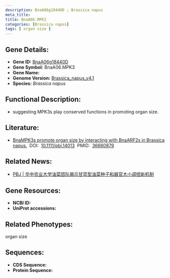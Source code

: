 ```yaml
---
description: BnaA06g18440D ; Brassica napus
meta_title:
title: BnaA06.MPK3
categories: [Brassica napus]
tags: [ organ size ]
---
```


## Gene Details:
- **Gene ID:**	[BnaA06g18440D]()
- **Gene Symbol:** BnaA06.MPK3
- **Gene Name:** 
- **Genome Version:** [Brassica_napus_v4.1]()
- **Species:** *Brassica napus*

## Functional Description:
   - suggesting MPK3s play conserved functions in promoting organ size.

## Literature:
   - [BnaMPK3s promote organ size by interacting with BnaARF2s in Brassica napus.]( https://onlinelibrary.wiley.com/doi/10.1111/pbi.14013)&nbsp;&nbsp;DOI:&nbsp;&nbsp;[10.1111/pbi.14013](https://onlinelibrary.wiley.com/doi/10.1111/pbi.14013)&nbsp;&nbsp;PMID:&nbsp;&nbsp;[36660879](https://pubmed.ncbi.nlm.nih.gov/36660879/)

## Related News:
   - [PBJ | 华中农业大学油菜团队揭示甘蓝型油菜种子和器官大小调控新机制](https://mp.weixin.qq.com/s?__biz=Mzg3MDEwNDEyMg==&mid=2247544610&idx=1&sn=0d1314bfb7b81fbae193e14cbe49ef64&chksm=ce908277f9e70b615daf2e7c5b31d71e465263e617d825ec03037fa6363ce56071abc9ce6a0b&scene=27#wechat_redirect)

## Gene Resources:
- **NCBI ID:** [](https://www.ncbi.nlm.nih.gov/gene/?term=)
- **UniProt accessions:** [](https://www.uniprot.org/uniprotkb//entry)

## Related Phenotypes:
organ size

## Sequences:
- **CDS Sequence:**
- **Protein Sequence:**

